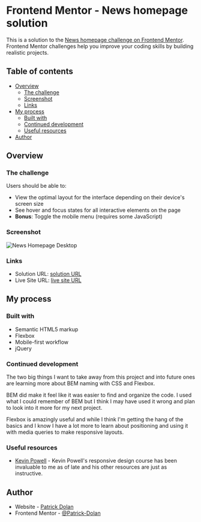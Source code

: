 # Frontend Mentor - News homepage solution

This is a solution to the [News homepage challenge on Frontend Mentor](https://www.frontendmentor.io/challenges/news-homepage-H6SWTa1MFl). Frontend Mentor challenges help you improve your coding skills by building realistic projects. 

## Table of contents

- [Overview](#overview)
  - [The challenge](#the-challenge)
  - [Screenshot](#screenshot)
  - [Links](#links)
- [My process](#my-process)
  - [Built with](#built-with)
  - [Continued development](#continued-development)
  - [Useful resources](#useful-resources)
- [Author](#author)

## Overview

### The challenge

Users should be able to:

- View the optimal layout for the interface depending on their device's screen size
- See hover and focus states for all interactive elements on the page
- **Bonus**: Toggle the mobile menu (requires some JavaScript)

### Screenshot

![News Homepage Desktop](https://i.imgur.com/YO8jxko.png)

### Links

- Solution URL: [solution URL](https://github.com/Patrick-Dolan/news-homepage)
- Live Site URL: [live site URL](https://patrick-dolan.github.io/news-homepage/)

## My process

### Built with

- Semantic HTML5 markup
- Flexbox
- Mobile-first workflow
- jQuery

### Continued development

The two big things I want to take away from this project and into future ones are learning more about BEM naming with CSS and Flexbox. 

BEM did make it feel like it was easier to find and organize the code. I used what I could remember of BEM but I think I may have used it wrong and plan to look into it more for my next project. 

Flexbox is amazingly useful and while I think I'm getting the hang of the basics and I know I have a lot more to learn about positioning and using it with media queries to make responsive layouts. 

### Useful resources

- [Kevin Powell](https://www.youtube.com/@KevinPowell) - Kevin Powell's responsive design course has been invaluable to me as of late and his other resources are just as instructive. 


## Author

- Website - [Patrick Dolan](https://patrickdolan.dev/)
- Frontend Mentor - [@Patrick-Dolan](https://www.frontendmentor.io/profile/Patrick-Dolan)